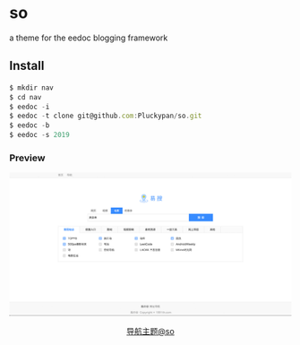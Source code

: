 # so
a theme for the eedoc blogging framework

## Install
``` js
$ mkdir nav
$ cd nav
$ eedoc -i
$ eedoc -t clone git@github.com:Pluckypan/so.git
$ eedoc -b
$ eedoc -s 2019
```

### Preview

<div align="center">

![eedoc](preview.jpg)

[导航主题@so](http://www.1991th.com/so/)

</div>